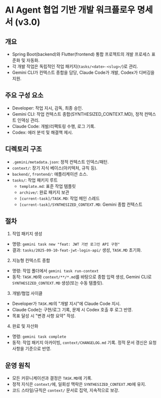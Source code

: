 # AI Agent 협업 기반 개발 워크플로우 명세서 (v3.0)

## 개요
- Spring Boot(backend)와 Flutter(frontend) 통합 프로젝트의 개발 프로세스 표준화 및 자동화.
- 각 개발 작업은 독립적인 작업 패키지(`tasks/<date>-<slug>/`)로 관리.
- Gemini CLI가 컨텍스트 종합을 담당, Claude Code가 개발, Codex가 디버깅을 지원.

## 주요 구성 요소
- Developer: 작업 지시, 감독, 최종 승인.
- Gemini CLI: 작업 컨텍스트 종합(SYNTHESIZED_CONTEXT.MD), 정적 컨텍스트 인덱싱 관리.
- Claude Code: 개발/리팩토링 수행, 로그 기록.
- Codex: 에러 분석 및 해결책 제시.

## 디렉토리 구조
- `.gemini/metadata.json`: 정적 컨텍스트 인덱스/패턴.
- `context/`: 장기 지식 베이스(아키텍처, 규칙 등).
- `backend/`, `frontend/`: 애플리케이션 소스.
- `tasks/`: 작업 패키지 루트
  - `template.md`: 표준 작업 템플릿
  - `archive/`: 완료 패키지 보관
  - `[current-task]/TASK.MD`: 작업 메인 스레드
  - `[current-task]/SYNTHESIZED_CONTEXT.MD`: Gemini 종합 컨텍스트

## 절차
1) 작업 패키지 생성
- 명령: `gemini task new "feat: JWT 기반 로그인 API 구현"`
- 결과: `tasks/2025-09-10-feat-jwt-login-api/` 생성, `TASK.MD` 초기화.

2) 지능형 컨텍스트 종합
- 명령: 작업 폴더에서 `gemini task run-context`
- 동작: `TASK.MD`와 `context/**/*.md`를 바탕으로 종합 입력 생성, Gemini CLI로 `SYNTHESIZED_CONTEXT.MD` 생성(또는 수동 템플릿).

3) 개발/협업 사이클
- Developer가 `TASK.MD`의 "개발 지시"에 Claude Code 지시.
- Claude Code는 구현/로그 기록, 문제 시 Codex 호출 후 로그 반영.
- 목표 달성 시 "변경 사항 요약" 작성.

4) 완료 및 자산화
- 명령: `gemini task complete`
- 동작: 작업 패키지 아카이빙, `context/CHANGELOG.md` 기록. 정적 문서 갱신은 요청 사항을 기준으로 반영.

## 운영 원칙
- 모든 커뮤니케이션과 결정은 `TASK.MD`에 기록.
- 정적 지식은 `context/`에, 일회성 맥락은 `SYNTHESIZED_CONTEXT.MD`에 유지.
- 코드 스타일/규칙은 `context/` 문서로 집약, 지속적으로 보강.
